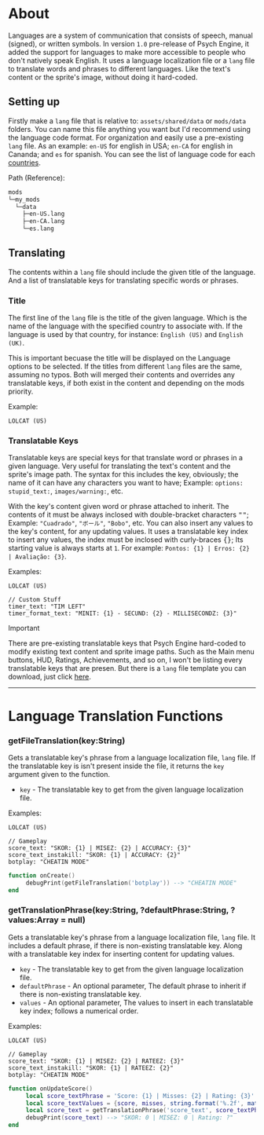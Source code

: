 # About
Languages are a system of communication that consists of speech, manual (signed), or written symbols. In version `1.0` pre-release of Psych Engine, it added the support for languages to make more accessible to people who don't natively speak English. It uses a language localization file or a `lang` file to translate words and phrases to different languages. Like the text's content or the sprite's image, without doing it hard-coded.

## Setting up
Firstly make a `lang` file that is relative to: `assets/shared/data` or `mods/data` folders. You can name this file anything you want but I'd recommend using the language code format. For organization and easily use a pre-existing `lang` file. As an example: `en-US` for english in USA; `en-CA` for english in Cananda; and `es` for spanish. You can see the list of language code for each [countries](http://www.lingoes.net/en/translator/langcode.htm).

Path (Reference):
```txt
mods
└─my_mods
  └─data
    ├─en-US.lang
    ├─en-CA.lang
    └─es.lang
```

## Translating
The contents within a `lang` file should include the given title of the language. And a list of translatable keys for translating specific words or phrases.

### Title
The first line of the `lang` file is the title of the given language. Which is the name of the language with the specified country to associate with. If the language is used by that country, for instance: `English (US)` and `English (UK)`. 

This is important becuase the title will be displayed on the Language options to be selected. If the titles from different `lang` files are the same, assuming no typos. Both will merged their contents and overrides any translatable keys, if both exist in the content and depending on the mods priority.

Example:
```lang
LOLCAT (US)
```

### Translatable Keys
Translatable keys are special keys for that translate word or phrases in a given language. Very useful for translating the text's content and the sprite's image path. The syntax for this includes the key, obviously; the name of it can have any characters you want to have; Example: `options:` `stupid_text:`, `images/warning:`, etc. 

With the key's content given word or phrase attached to inherit. The contents of it must be always inclosed with double-bracket characters <kbd>""</kbd>; Example: `"Cuadrado"`, `"ボール"`, `"Bobo"`, etc. You can also insert any values to the key's content, for any updating values. It uses a translatable key index to insert any values, the index must be inclosed with curly-braces <kbd>{}</kbd>; Its starting value is always starts at `1`. For example: `Pontos: {1} | Erros: {2} | Avaliação: {3}`.

Examples:
```lang
LOLCAT (US)

// Custom Stuff
timer_text: "TIM LEFT"
timer_format_text: "MINIT: {1} - SECUND: {2} - MILLISECONDZ: {3}"
```

> [!IMPORTANT]
> There are pre-existing translatable keys that Psych Engine hard-coded to modify existing text content and sprite image paths. Such as the Main menu buttons, HUD, Ratings, Achievements, and so on, I won't be listing every translatable keys that are presen. But there is a `lang` file template you can download, just click [here](https://cdn.discordapp.com/attachments/929801502829215745/1265069886632099972/en-US.lang?ex=66c272a4&is=66c12124&hm=fa2e9507bcc0bbb721fa0cf71aebe0cf93ff5b87200a852731795b479ba4f036&).


***

# Language Translation Functions
### getFileTranslation(key:String)
Gets a translatable key's phrase from a language localization file, `lang` file. If the translatable key is isn't present inside the file, it returns the `key` argument given to the function.

- `key` - The translatable key to get from the given language localization file.

Examples:
```lang
LOLCAT (US)

// Gameplay
score_text: "SKOR: {1} | MISEZ: {2} | ACCURACY: {3}"
score_text_instakill: "SKOR: {1} | ACCURACY: {2}"
botplay: "CHEATIN MODE"
```
```lua
function onCreate()
     debugPrint(getFileTranslation('botplay')) --> "CHEATIN MODE"
end
```

### getTranslationPhrase(key:String, ?defaultPhrase:String, ?values:Array<Dynamic> = null)
Gets a translatable key's phrase from a language localization file, `lang` file. It includes a default phrase, if there is non-existing translatable key. Along with a translatable key index for inserting content for updating values.

- `key` - The translatable key to get from the given language localization file.
- `defaultPhrase` - An optional parameter, The default phrase to inherit if there is non-existing translatable key.
- `values` - An optional parameter, The values to insert in each translatable key index; follows a numerical order.

Examples:
```lang
LOLCAT (US)

// Gameplay
score_text: "SKOR: {1} | MISEZ: {2} | RATEEZ: {3}"
score_text_instakill: "SKOR: {1} | RATEEZ: {2}"
botplay: "CHEATIN MODE"
```
```lua
function onUpdateScore()
     local score_textPhrase = 'Score: {1} | Misses: {2} | Rating: {3}'
     local score_textValues = {score, misses, string.format('%.2f', math.floor(rating * 100))}
     local score_text = getTranslationPhrase('score_text', score_textPhrase, score_textValues)
     debugPrint(score_text) --> "SKOR: 0 | MISEZ: 0 | Rating: ?"
end
```
